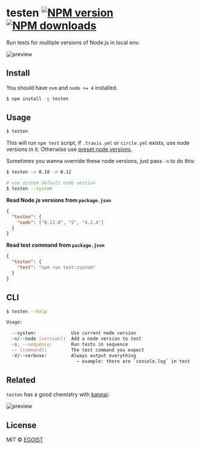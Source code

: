 # testen [![NPM version](https://img.shields.io/npm/v/testen.svg)](https://npmjs.com/package/testen) [![NPM downloads](https://img.shields.io/npm/dm/testen.svg)](https://npmjs.com/package/testen)

[testen repo]: https://github.com/egoist/testen

Run tests for multiple versions of Node.js in local env.  

![preview](https://ooo.0o0.ooo/2016/04/17/571460f682122.gif)

## Install

You should have `nvm` and `node >= 4` installed.

```bash
$ npm install -g testen
```

## Usage

```bash
$ testen
```

This will run `npm test` script, if `.travis.yml` or `circle.yml` exists, use node versions in it. Otherwise use [preset node versions](/lib/preset-versions.json).

Sometimes you wanna override these node versions, just pass `-n` to do this:

```bash
$ testen -n 0.10 -n 0.12

# use system default node version
$ testen --system
```

**Read Node.js versions from `package.json`**

```json
{
  "testen": {
    "node": ["0.12.0", "5", "4.2.4"]
  }
}
```

**Read test command from `package.json`**

```json
{
  "testen": {
    "test": "npm run test:custom"
  }
}
```

## CLI

```bash
$ testen --help

Usage:

  --system:             Use current node version
  -n/--node [version]:  Add a node version to test
  -s, --sequence:       Run tests in sequence
  -- [command]:         The test command you expect
  -V/--verbose:         Always output everything
                          ~ example: there are `console.log` in test
```

## Related

`testen` has a good chemistry with [kanpai](https://github.com/egoist/kanpai):

![preview](https://ooo.0o0.ooo/2016/03/17/56ea4ba76710e.png)

## License

MIT © [EGOIST](https://github.com/egoist)

